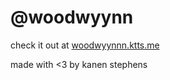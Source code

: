 # @woodwyynn
check it out at [woodwyynnn.ktts.me](https://woodwynnn.ktts.me)

made with <3 by kanen stephens
